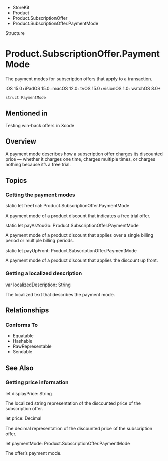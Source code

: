 

- StoreKit
- Product
- Product.SubscriptionOffer
-  Product.SubscriptionOffer.PaymentMode 

Structure

# Product.SubscriptionOffer.PaymentMode

The payment modes for subscription offers that apply to a transaction.

iOS 15.0+iPadOS 15.0+macOS 12.0+tvOS 15.0+visionOS 1.0+watchOS 8.0+

``` source
struct PaymentMode
```

## Mentioned in 

Testing win-back offers in Xcode

## Overview

A payment mode describes how a subscription offer charges its discounted price — whether it charges one time, charges multiple times, or charges nothing because it’s a free trial.

## Topics

### Getting the payment modes

static let freeTrial: Product.SubscriptionOffer.PaymentMode

A payment mode of a product discount that indicates a free trial offer.

static let payAsYouGo: Product.SubscriptionOffer.PaymentMode

A payment mode of a product discount that applies over a single billing period or multiple billing periods.

static let payUpFront: Product.SubscriptionOffer.PaymentMode

A payment mode of a product discount that applies the discount up front.

### Getting a localized description

var localizedDescription: String

The localized text that describes the payment mode.

## Relationships

### Conforms To

- Equatable
- Hashable
- RawRepresentable
- Sendable

## See Also

### Getting price information

let displayPrice: String

The localized string representation of the discounted price of the subscription offer.

let price: Decimal

The decimal representation of the discounted price of the subscription offer.

let paymentMode: Product.SubscriptionOffer.PaymentMode

The offer’s payment mode.

